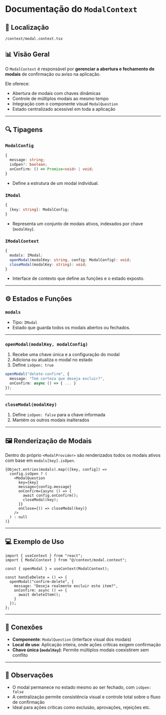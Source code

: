 # Documentação do `ModalContext`

## 📁 Localização

`/context/modal.context.tsx`

## 📊 Visão Geral

O `ModalContext` é responsável por **gerenciar a abertura e fechamento de modais** de confirmação ou aviso na aplicação.

Ele oferece:
- Abertura de modais com chaves dinâmicas
- Controle de múltiplos modais ao mesmo tempo
- Integração com o componente visual `ModalQuestion`
- Estado centralizado acessível em toda a aplicação

---

## 🔍 Tipagens

### `ModalConfig`
```ts
{
  message: string;
  isOpen?: boolean;
  onConfirm: () => Promise<void> | void;
}
```
- Define a estrutura de um modal individual.

### `IModal`
```ts
{
  [key: string]: ModalConfig;
}
```
- Representa um conjunto de modais ativos, indexados por chave (`modalKey`).

### `IModalContext`
```ts
{
  modals: IModal;
  openModal(modalKey: string, config: ModalConfig): void;
  closeModal(modalKey: string): void;
}
```
- Interface de contexto que define as funções e o estado exposto.

---

## ⚙️ Estados e Funções

### `modals`
- Tipo: `IModal`
- Estado que guarda todos os modais abertos ou fechados.

---

### `openModal(modalKey, modalConfig)`
1. Recebe uma chave única e a configuração do modal
2. Adiciona ou atualiza o modal no estado
3. Define `isOpen: true`

```ts
openModal("delete-confirm", {
  message: "Tem certeza que deseja excluir?",
  onConfirm: async () => { ... }
});
```

---

### `closeModal(modalKey)`
1. Define `isOpen: false` para a chave informada
2. Mantém os outros modais inalterados

---

## 🖼️ Renderização de Modais

Dentro do próprio `<ModalProvider>` são renderizados todos os modais ativos com base em `modals[key].isOpen`.

```tsx
{Object.entries(modals).map(([key, config]) =>
  config.isOpen ? (
    <ModalQuestion
      key={key}
      message={config.message}
      onConfirm={async () => {
        await config.onConfirm();
        closeModal(key);
      }}
      onClose={() => closeModal(key)}
    />
  ) : null
)}
```

---

## 💻 Exemplo de Uso

```tsx
import { useContext } from "react";
import { ModalContext } from "@/context/modal.context";

const { openModal } = useContext(ModalContext);

const handleDelete = () => {
  openModal("confirm-delete", {
    message: "Deseja realmente excluir este item?",
    onConfirm: async () => {
      await deleteItem();
    }
  });
};
```

---

## 🔗 Conexões

- **Componente**: `ModalQuestion` (interface visual dos modais)
- **Local de uso**: Aplicação inteira, onde ações críticas exigem confirmação
- **Chave única (`modalKey`)**: Permite múltiplos modais coexistirem sem conflito

---

## 📌 Observações

- O modal permanece no estado mesmo ao ser fechado, com `isOpen: false`
- A centralização permite consistência visual e controle total sobre o fluxo de confirmação
- Ideal para ações críticas como exclusão, aprovações, rejeições etc.

